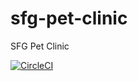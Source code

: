 # sfg-pet-clinic
SFG Pet Clinic

[![CircleCI](https://circleci.com/gh/SHEFFcode/sfg-pet-clinic.svg?style=svg)](https://circleci.com/gh/SHEFFcode/sfg-pet-clinic)